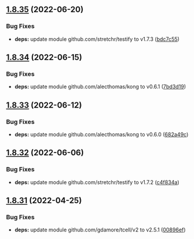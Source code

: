 ## [1.8.35](https://github.com/dds/aoc2019/compare/v1.8.34...v1.8.35) (2022-06-20)


### Bug Fixes

* **deps:** update module github.com/stretchr/testify to v1.7.3 ([bdc7c55](https://github.com/dds/aoc2019/commit/bdc7c555e844c37f8a89a125b9a09ca0ec9a92a9))



## [1.8.34](https://github.com/dds/aoc2019/compare/v1.8.33...v1.8.34) (2022-06-15)


### Bug Fixes

* **deps:** update module github.com/alecthomas/kong to v0.6.1 ([7bd3d19](https://github.com/dds/aoc2019/commit/7bd3d195136b22039be89f7138bd27b98726b139))



## [1.8.33](https://github.com/dds/aoc2019/compare/v1.8.32...v1.8.33) (2022-06-12)


### Bug Fixes

* **deps:** update module github.com/alecthomas/kong to v0.6.0 ([682a49c](https://github.com/dds/aoc2019/commit/682a49c0d984a3e668a779d16ec0910c1910b013))



## [1.8.32](https://github.com/dds/aoc2019/compare/v1.8.31...v1.8.32) (2022-06-06)


### Bug Fixes

* **deps:** update module github.com/stretchr/testify to v1.7.2 ([c4f834a](https://github.com/dds/aoc2019/commit/c4f834a951dd2180254dc14a808c7f3d7bf616c0))



## [1.8.31](https://github.com/dds/aoc2019/compare/v1.8.30...v1.8.31) (2022-04-25)


### Bug Fixes

* **deps:** update module github.com/gdamore/tcell/v2 to v2.5.1 ([00896ef](https://github.com/dds/aoc2019/commit/00896efcbc58253762c16e9f168ace66bf9e2275))



